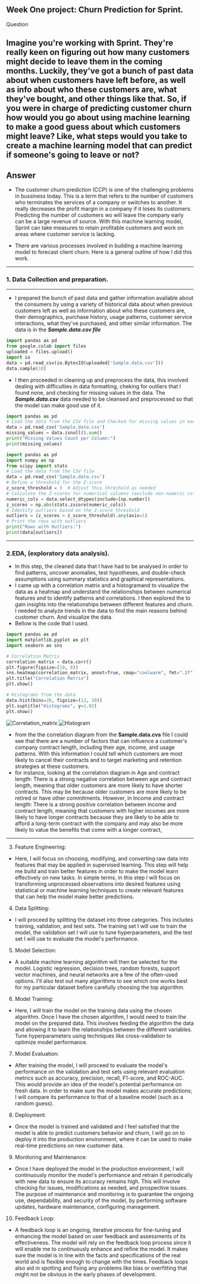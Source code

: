## **Week One project: Churn Prediction for Sprint.**

Question

Imagine you're working with Sprint. They're really keen on figuring out how many customers might decide 
to leave them in the coming months. Luckily, they've got a bunch of past data about when customers have 
left before, as well as info about who these customers are, what they've bought, and other things like that.
 So, if you were in charge of predicting customer churn how would you go about using machine learning to make
 a good guess about which customers might leave? Like, what steps would you take to create a machine learning 
 model that can predict if someone's going to leave or not?
---

## **Answer**
- The customer churn prediction (CCP) is one of the challenging problems in bussiness today. This is a term that refers
to the number of customers who terminates the services of a company or  switches to  another. It  really  decreases the  profit
 margin in a company if it loses its customers. Predicting the number of customers wo will leave the company early can be a
 large revenue of source. With this machine learning model, Sprint can take measures to retain  profitable customers and
 work on areas where customer service is lacking.
 
- There are various processes involved in building a machine learning model to forecast client churn. 
Here is a general outline of how I did this work.
---
### 1. Data	Collection and preparation.
---
- I prepared the bunch of past data and gather information available about the consumers by using a variety of historical 
data about when previous  customers left as well as information about who these customers are, their demographics,
 purchase history, usage patterns, customer service interactions, what they've purchased, and other similar information.
 The data is in the ***Sample.data.csv file***
 
 ```Python code
 import pandas as pd
from google.colab import files
uploaded = files.upload()
import io
data = pd.read_csv(io.BytesIO(uploaded['Sample.data.csv']))
data.sample(10)
```

- I then proceeded in cleaning up and preprocess the data, this  involved dealing with difficulties in data formatting,
 cheking for outliers that I found none, and  checking for missing values in the data.
 The ***Sample.data.csv*** data needed to be cleansed and preprocessed so that the model can make  good use of it.


```Python code to check for missing values.
import pandas as pd
# Load the data from the CSV file and Checked for missing values in each column
data = pd.read_csv('Sample.data.csv')
missing_values = data.isnull().sum()
print("Missing Values Count per Column:")
print(missing_values)
```

```python code for cheking outliers
import pandas as pd
import numpy as np
from scipy import stats
# Load the data from the CSV file
data = pd.read_csv('Sample.data.csv')
# Define a threshold for the Z-score
z_score_threshold = 3  # Adjust this threshold as needed
# Calculate the Z-scores for numerical columns (exclude non-numeric columns)
numeric_cols = data.select_dtypes(include=[np.number])
z_scores = np.abs(stats.zscore(numeric_cols))
# Identify outliers based on the Z-score threshold
outliers = (z_scores > z_score_threshold).any(axis=1)
# Print the rows with outliers
print("Rows with Outliers:")
print(data[outliers])
```
---

### 2.EDA, (exploratory data analysis).
- In this step, the cleaned data that I have had to be analysed in order to find patterns,
 uncover anomalies, test hypotheses, and double-check assumptions using summary statistics 
 and graphical representations.
- I came up with a correlation matrix and a histogramand to visualize the data as a heatmap and understand the relationships
  between numerical features and to identify patterns and correlations. I then explored the 
  to gain insights into the relationships between different features and churn. 
  I needed to analyze trends in the data to find the main reasons 
 behind customer churn. And visualize the data. 
- Bellow is the code that I used.
```python code
import pandas as pd
import matplotlib.pyplot as plt
import seaborn as sns

# Correlation Matrix
correlation_matrix = data.corr()
plt.figure(figsize=(10, 8))
sns.heatmap(correlation_matrix, annot=True, cmap="coolwarm", fmt=".2f")
plt.title("Correlation Matrix")
plt.show()

# Histograms from the data
data.hist(bins=20, figsize=(12, 10))
plt.suptitle("Histograms", y=1.02)
plt.show()
```
![Correlation_matrix]()
![Histogram]()
- from the  the correlation diagram from the **Sample.data.cvs** file I could see that there are a number of 
factors that can influence a customer's company contract length, including their age, income, and usage patterns.
With this information I could tell which customers are most likely to cancel their contracts and to target marketing
and retention strategies at these customers.
- for instance, looking at the correlation diagram in Age and contract length: There is a strong negative correlation 
between age and contract length, meaning that older customers are more likely to have shorter contracts. This may be
 because older customers are more likely to be retired or have other commitments. However, in Income and contract length: 
 There is a strong positive correlation between income and contract length, meaning that 
customers with higher incomes are more likely to have longer contracts because they are likely to be able to afford a long-term contract 
with the company and may also be more likely to value the benefits that come with a longer contract, 
---

3.	Feature Engineering:
- Here, I will focus on choosing, modifying, and converting raw data into features that may be applied in supervised learning. This step will help me build and train better features in order to make the model learn effectively on new tasks. In simple terms, in this step I will focus on transforming unprocessed observations into desired features using statistical or machine learning techniques to create relevant features that can help the model make better predictions. 

4.	Data Splitting:
- I will proceed by splitting the dataset into three categories. This includes training, validation, and test sets. The training set I will use to train the model, the validation set I will use to tune hyperparameters, and the test set I will use to evaluate the model's performance.

5.	Model Selection: 
- A suitable machine learning algorithm will then be selected for the model. Logistic regression, decision trees, random forests, support vector machines, and neural networks are a few of the often-used options. I'll also test out many algorithms to see which one works best for my particular dataset before carefully choosing the top algorithm.

6.	Model Training:
- Here, I will train the model on the training data using the chosen algorithm. Once I have the chosen algorithm, I would need to train the model on the prepared data. This involves feeding the algorithm the data and allowing it to learn the relationships between the different variables. Tune hyperparameters using techniques like cross-validation to optimize model performance.

7.	Model Evaluation:
- After training the model, I will proceed to evaluate the model's performance on the validation and test sets using relevant evaluation metrics such as accuracy, precision, recall, F1-score, and ROC-AUC. This would provide an idea of the model's potential performance on fresh data. In order to make sure the model makes accurate predictions; I will compare its performance to that of a baseline model (such as a random guess).

8.	Deployment:
- Once the model is trained and validated and I feel satisfied that the model is able to predict customers behavior and churn, I will go on to deploy it into the production environment, where it can be used to make real-time predictions on new customer data.

9.	Monitoring and Maintenance:
- Once 	I have deployed the model in the production environment, I will continuously monitor the model's performance and retrain it periodically with new data to ensure its accuracy remains high. This will involve checking for issues, modifications as needed, and prospective issues. The purpose of maintenance and monitoring is to guarantee the ongoing use, dependability, and security of the model, by performing software updates, hardware maintenance, configuring management.

10.	Feedback Loop:
- A feedback loop is an ongoing, iterative process for fine-tuning and enhancing the model based on user feedback and assessments of its effectiveness. The model will rely on the feedback loop process since it will enable me to continuously enhance and refine the model. It makes sure the model is in line with the facts and specifications of the real world and is flexible enough to change with the times. Feedback loops also aid in spotting and fixing any problems like bias or overfitting that might not be obvious in the early phases of development.

